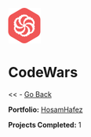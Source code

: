 ![Codewars Icon](codewars.svg)
# CodeWars

<< - [Go Back](../README.md)

**Portfolio:** [HosamHafez](https://www.codewars.com/users/claramaq)

**Projects Completed:** 1
